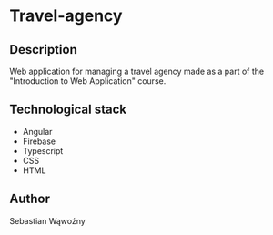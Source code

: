 # Travel-agency

## Description
Web application for managing a travel agency made as a part of the "Introduction to Web Application" course.

## Technological stack
- Angular 
- Firebase
- Typescript
- CSS
- HTML

## Author
Sebastian Wąwoźny
